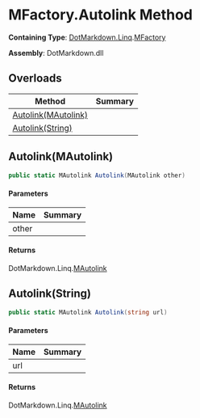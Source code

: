 # MFactory\.Autolink Method

**Containing Type**: [DotMarkdown.Linq](../../README.md)\.[MFactory](../README.md)

**Assembly**: DotMarkdown\.dll

## Overloads

| Method | Summary |
| ------ | ------- |
| [Autolink(MAutolink)](#DotMarkdown_Linq_MFactory_Autolink_DotMarkdown_Linq_MAutolink_) | |
| [Autolink(String)](#DotMarkdown_Linq_MFactory_Autolink_System_String_) | |

## Autolink\(MAutolink\)<a name="DotMarkdown_Linq_MFactory_Autolink_DotMarkdown_Linq_MAutolink_"></a>

```csharp
public static MAutolink Autolink(MAutolink other)
```

#### Parameters

| Name | Summary |
| ---- | ------- |
| other | |

#### Returns

DotMarkdown\.Linq\.[MAutolink](../../MAutolink/README.md)

## Autolink\(String\)<a name="DotMarkdown_Linq_MFactory_Autolink_System_String_"></a>

```csharp
public static MAutolink Autolink(string url)
```

#### Parameters

| Name | Summary |
| ---- | ------- |
| url | |

#### Returns

DotMarkdown\.Linq\.[MAutolink](../../MAutolink/README.md)

